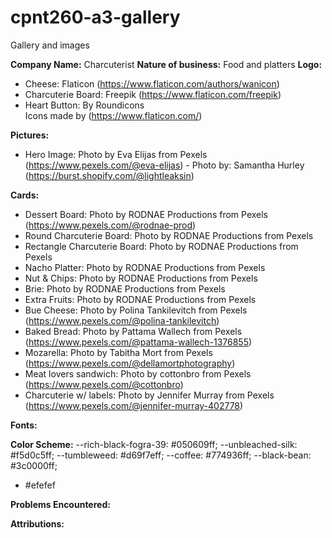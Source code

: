 # cpnt260-a3-gallery
Gallery and images

**Company Name:** Charcuterist
**Nature of business:** Food and platters
**Logo:** 
- Cheese: Flaticon (https://www.flaticon.com/authors/wanicon)
- Charcuterie Board: Freepik (https://www.flaticon.com/freepik)
- Heart Button: By Roundicons <div>Icons made by (https://www.flaticon.com/)

**Pictures:**
- Hero Image: Photo by Eva Elijas from Pexels (https://www.pexels.com/@eva-elijas)
              -  Photo by: Samantha Hurley (https://burst.shopify.com/@lightleaksin)

**Cards:**
- Dessert Board: Photo by RODNAE Productions from Pexels (https://www.pexels.com/@rodnae-prod)
- Round Charcuterie Board: Photo by RODNAE Productions from Pexels
- Rectangle Charcuterie Board: Photo by RODNAE Productions from Pexels
- Nacho Platter: Photo by RODNAE Productions from Pexels
- Nut & Chips: Photo by RODNAE Productions from Pexels
- Brie: Photo by RODNAE Productions from Pexels
- Extra Fruits: Photo by RODNAE Productions from Pexels
- Bue Cheese: Photo by Polina Tankilevitch from Pexels (https://www.pexels.com/@polina-tankilevitch)
- Baked Bread: Photo by Pattama Wallech from Pexels (https://www.pexels.com/@pattama-wallech-1376855)
- Mozarella: Photo by Tabitha Mort from Pexels (https://www.pexels.com/@dellamortphotography)
- Meat lovers sandwich: Photo by cottonbro from Pexels (https://www.pexels.com/@cottonbro)
- Charcuterie w/ labels: Photo by Jennifer Murray from Pexels (https://www.pexels.com/@jennifer-murray-402778)

**Fonts:**

**Color Scheme:**
--rich-black-fogra-39: #050609ff;
--unbleached-silk: #f5d0c5ff;
--tumbleweed: #d69f7eff;
--coffee: #774936ff;
--black-bean: #3c0000ff;
-  	#efefef


**Problems Encountered:**



**Attributions:**











